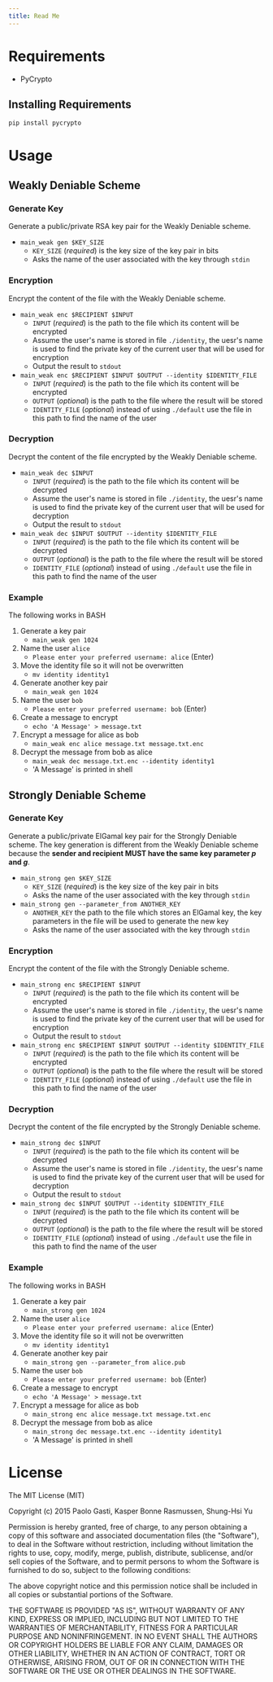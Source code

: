 ```yaml
---
title: Read Me
---
```


# Requirements

* PyCrypto

## Installing Requirements

`pip install pycrypto`

# Usage

## Weakly Deniable Scheme

### Generate Key

Generate a public/private RSA key pair for the Weakly Deniable scheme.

 * `main_weak gen $KEY_SIZE`
     - `KEY_SIZE` (*required*) is the key size of the key pair in bits
     - Asks the name of the user associated with the key through `stdin`

### Encryption

Encrypt the content of the file with the Weakly Deniable scheme.

 * `main_weak enc $RECIPIENT $INPUT`
     - `INPUT` (*required*) is the path to the file which its content will be encrypted
     - Assume the user's name is stored in file `./identity`, the uesr's name is used to find the private key of the current user that will be used for encryption
     - Output the result to `stdout`
 * `main_weak enc $RECIPIENT $INPUT $OUTPUT --identity $IDENTITY_FILE`
     - `INPUT` (*required*) is the path to the file which its content will be encrypted
     - `OUTPUT` (*optional*) is the path to the file where the result will be stored
     - `IDENTITY_FILE` (*optional*) instead of using `./default` use the file in this path to find the name of the user

### Decryption

Decrypt the content of the file encrypted by the Weakly Deniable scheme.

 * `main_weak dec $INPUT`
     - `INPUT` (*required*) is the path to the file which its content will be decrypted
     - Assume the user's name is stored in file `./identity`, the uesr's name is used to find the private key of the current user that will be used for decryption
     - Output the result to `stdout`
 * `main_weak dec $INPUT $OUTPUT --identity $IDENTITY_FILE`
     - `INPUT` (*required*) is the path to the file which its content will be decrypted
     - `OUTPUT` (*optional*) is the path to the file where the result will be stored
     - `IDENTITY_FILE` (*optional*) instead of using `./default` use the file in this path to find the name of the user

### Example

The following works in BASH

 1. Generate a key pair
    - `main_weak gen 1024`
 2. Name the user `alice`
    - `Please enter your preferred username: alice` (Enter)
 3. Move the identity file so it will not be overwritten
    - `mv identity identity1`
 4. Generate another key pair
    - `main_weak gen 1024`
 5. Name the user `bob`
    - `Please enter your preferred username: bob` (Enter)
 6. Create a message to encrypt
    - `echo 'A Message' > message.txt`
 7. Encrypt a message for alice as bob
    - `main_weak enc alice message.txt message.txt.enc`
 8. Decrypt the message from bob as alice
    - `main_weak dec message.txt.enc --identity identity1`
    - 'A Message' is printed in shell

## Strongly Deniable Scheme

### Generate Key

Generate a public/private ElGamal key pair for the Strongly Deniable scheme. The key generation is different from the Weakly Deniable scheme because the **sender and recipient MUST have the same key parameter $p$ and $g$**.

 * `main_strong gen $KEY_SIZE`
     - `KEY_SIZE` (*required*) is the key size of the key pair in bits
     - Asks the name of the user associated with the key through `stdin`
 * `main_strong gen --parameter_from ANOTHER_KEY`
     - `ANOTHER_KEY` the path to the file which stores an ElGamal key, the key parameters in the file will be used to generate the new key
     - Asks the name of the user associated with the key through `stdin`

### Encryption

Encrypt the content of the file with the Strongly Deniable scheme.

 * `main_strong enc $RECIPIENT $INPUT`
     - `INPUT` (*required*) is the path to the file which its content will be encrypted
     - Assume the user's name is stored in file `./identity`, the uesr's name is used to find the private key of the current user that will be used for encryption
     - Output the result to `stdout`
 * `main_strong enc $RECIPIENT $INPUT $OUTPUT --identity $IDENTITY_FILE`
     - `INPUT` (*required*) is the path to the file which its content will be encrypted
     - `OUTPUT` (*optional*) is the path to the file where the result will be stored
     - `IDENTITY_FILE` (*optional*) instead of using `./default` use the file in this path to find the name of the user

### Decryption

Decrypt the content of the file encrypted by the Strongly Deniable scheme.

 * `main_strong dec $INPUT`
     - `INPUT` (*required*) is the path to the file which its content will be decrypted
     - Assume the user's name is stored in file `./identity`, the uesr's name is used to find the private key of the current user that will be used for decryption
     - Output the result to `stdout`
 * `main_strong dec $INPUT $OUTPUT --identity $IDENTITY_FILE`
     - `INPUT` (*required*) is the path to the file which its content will be decrypted
     - `OUTPUT` (*optional*) is the path to the file where the result will be stored
     - `IDENTITY_FILE` (*optional*) instead of using `./default` use the file in this path to find the name of the user

### Example

The following works in BASH

 1. Generate a key pair
    - `main_strong gen 1024`
 2. Name the user `alice`
    - `Please enter your preferred username: alice` (Enter)
 3. Move the identity file so it will not be overwritten
    - `mv identity identity1`
 4. Generate another key pair
    - `main_strong gen --parameter_from alice.pub`
 5. Name the user `bob`
    - `Please enter your preferred username: bob` (Enter)
 6. Create a message to encrypt
    - `echo 'A Message' > message.txt`
 7. Encrypt a message for alice as bob
    - `main_strong enc alice message.txt message.txt.enc`
 8. Decrypt the message from bob as alice
    - `main_strong dec message.txt.enc --identity identity1`
    - 'A Message' is printed in shell

# License

The MIT License (MIT)

Copyright (c) 2015 Paolo Gasti, Kasper Bonne Rasmussen, Shung-Hsi Yu

Permission is hereby granted, free of charge, to any person obtaining a copy
of this software and associated documentation files (the "Software"), to deal
in the Software without restriction, including without limitation the rights
to use, copy, modify, merge, publish, distribute, sublicense, and/or sell
copies of the Software, and to permit persons to whom the Software is
furnished to do so, subject to the following conditions:

The above copyright notice and this permission notice shall be included in all
copies or substantial portions of the Software.

THE SOFTWARE IS PROVIDED "AS IS", WITHOUT WARRANTY OF ANY KIND, EXPRESS OR
IMPLIED, INCLUDING BUT NOT LIMITED TO THE WARRANTIES OF MERCHANTABILITY,
FITNESS FOR A PARTICULAR PURPOSE AND NONINFRINGEMENT. IN NO EVENT SHALL THE
AUTHORS OR COPYRIGHT HOLDERS BE LIABLE FOR ANY CLAIM, DAMAGES OR OTHER
LIABILITY, WHETHER IN AN ACTION OF CONTRACT, TORT OR OTHERWISE, ARISING FROM,
OUT OF OR IN CONNECTION WITH THE SOFTWARE OR THE USE OR OTHER DEALINGS IN THE
SOFTWARE.

